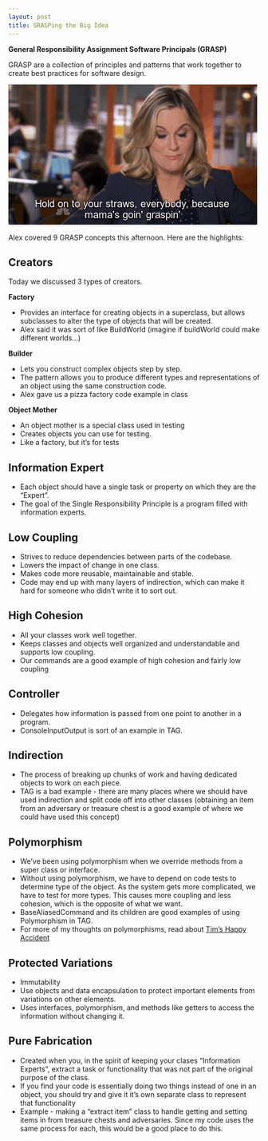 ```yaml
---
layout: post
title: GRASPing the Big Idea
---
```


**General Responsibility Assignment Software Principals (GRASP)** 

GRASP are a collection of principles and patterns that work together to create best practices for software design.

![](https://raw.githubusercontent.com/retsullivan/retsullivan.github.io/master/images/GRASP.gif)

Alex covered 9 GRASP concepts this afternoon.  Here are the highlights:

## **Creators**

Today we discussed 3 types of creators. 

**Factory** 
* Provides an interface for creating objects in a superclass, but allows subclasses to alter the type of objects that will be created.
* Alex said it was sort of like BuildWorld (imagine if buildWorld could make different worlds...)

**Builder**
* Lets you construct complex objects step by step. 
* The pattern allows you to produce different types and representations of an object using the same construction code.
* Alex gave us a pizza factory code example in class

**Object Mother**
* An object mother is a special class used in testing
* Creates objects you can use for testing.
* Like a factory, but it’s for tests


## **Information Expert**
* Each object should have a single task or property on which they are the “Expert”.
* The goal of the Single Responsibility Principle is a program filled with information experts.


## **Low Coupling**

* Strives to reduce dependencies between parts of the codebase.
* Lowers the impact of change in one class.
* Makes code more reusable, maintainable and stable.
* Code may end up with many layers of indirection, which can make it hard for someone who didn’t write it to sort out.


## **High Cohesion**

* All your classes work well together.
* Keeps classes and objects well organized and understandable and supports low coupling.
* Our commands are a good example of high cohesion and fairly low coupling


## **Controller**

* Delegates how information is passed from one point to another in a program.
* ConsoleInputOutput is sort of an example in TAG.


## **Indirection**

* The process of breaking up chunks of work and having dedicated objects to work on each piece.
* TAG is a bad example - there are many places where we should have used indirection and split code off into other classes (obtaining an item from an adversary or treasure chest is a good example of where we could have used this concept)


## **Polymorphism**

* We’ve been using polymorphism when we override methods from a super class or interface. 
* Without using polymorphism, we have to depend on code tests to determine type of the object. As the system gets more complicated, we have to test for more types. This causes more coupling and less cohesion, which is the opposite of what we want.  
* BaseAliasedCommand and its children are good examples of using Polymorphism in TAG.  
* For more of my thoughts on polymorphisms, read about <a href="https://retsullivan.github.io/Tim's-Happy-Accident-a-Primer-on-Equality-in-Polymorphisms-on-Parent-and-Child-Classes/" target="_blank">Tim’s Happy Accident</a>


## **Protected Variations**

* Immutability
* Use objects and data encapsulation to protect important elements from variations on other elements.
* Uses interfaces, polymorphism, and methods like getters to access the information without changing it.


## **Pure Fabrication**

* Created when you, in the spirit of keeping your clases “Information Experts”, extract a task or functionality that was not part of the original purpose of the class. 
* If you find your code is essentially doing two things instead of one in an object, you should try and give it it’s own separate class to represent that functionality
* Example - making a “extract item” class to handle getting and setting items in from treasure chests and adversaries. Since my code uses the same process for each, this would be a good place to do this.
